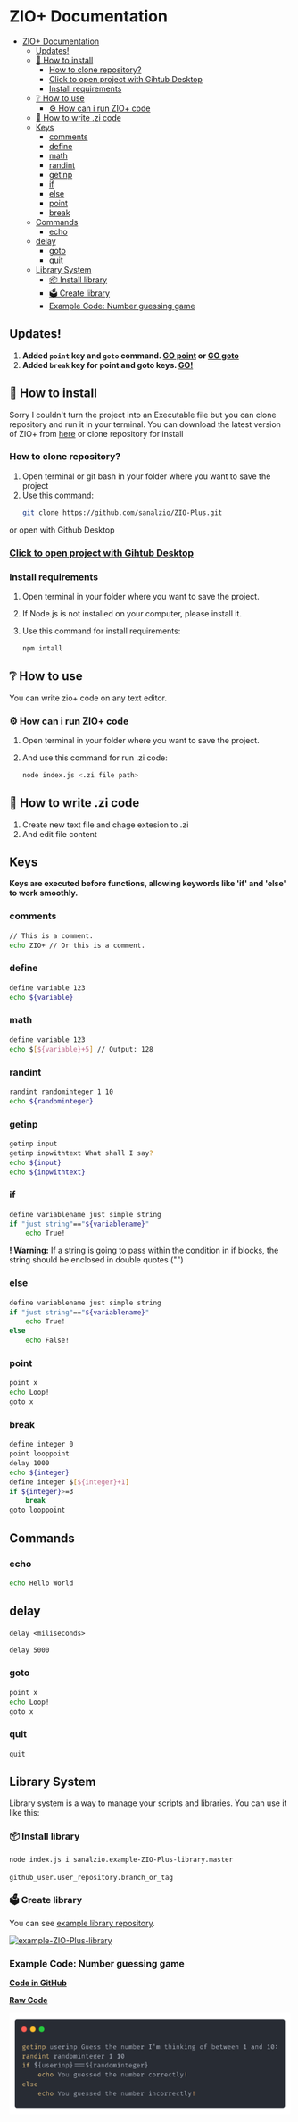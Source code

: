 # ZIO+ Documentation

- [ZIO+ Documentation](#zio-documentation)
  - [Updates!](#updates)
  - [📁 How to install](#-how-to-install)
    - [How to clone repository?](#how-to-clone-repository)
    - [Click to open project with Gihtub Desktop](#click-to-open-project-with-gihtub-desktop)
    - [Install requirements](#install-requirements)
  - [❔ How to use](#-how-to-use)
    - [⚙ How can i run ZIO+ code](#-how-can-i-run-zio-code)
  - [📝 How to write .zi code](#-how-to-write-zi-code)
  - [Keys](#keys)
    - [comments](#comments)
    - [define](#define)
    - [math](#math)
    - [randint](#randint)
    - [getinp](#getinp)
    - [if](#if)
    - [else](#else)
    - [point](#point)
    - [break](#break)
  - [Commands](#commands)
    - [echo](#echo)
  - [delay](#delay)
    - [goto](#goto)
    - [quit](#quit)
  - [Library System](#library-system)
    - [📦 Install library](#-install-library)
    - [🗳 Create library](#-create-library)
    - [Example Code: Number guessing game](#example-code-number-guessing-game)

## Updates!
1) **Added `point` key and `goto` command. [GO point](#point) or [GO goto](#goto)**
2) **Added `break` key for point and goto keys. [GO!](#break)**

## 📁 How to install
Sorry I couldn't turn the project into an Executable file but you can clone repository and run it in your terminal.
You can download the latest version of ZIO+ from [here](https://www.github.com/sanalzio/ZIO-Plus/archive/refs/heads/master.zip)
or clone repository for install
### How to clone repository?
1) Open terminal or git bash in your folder where you want to save the project
2) Use this command:
    ```bash
    git clone https://github.com/sanalzio/ZIO-Plus.git
    ```
or open with Github Desktop
### [Click to open project with Gihtub Desktop](x-github-client://openRepo/https://github.com/sanalzio/ZIO-Plus)

### Install requirements

1) Open terminal in your folder where you want to save the project.
2) If Node.js is not installed on your computer, please install it.
3) Use this command for install requirements:

    ```bash
    npm intall
    ```

## ❔ How to use
You can write zio+ code on any text editor.
### ⚙ How can i run ZIO+ code
1) Open terminal in your folder where you want to save the project.
2) And use this command for run .zi code:

    ```bash
    node index.js <.zi file path>
    ```

## 📝 How to write .zi code
1) Create new text file and chage extesion to .zi
2) And edit file content

## Keys
**Keys are executed before functions, allowing keywords like 'if' and 'else' to work smoothly.**

### comments
```bash
// This is a comment.
echo ZIO+ // Or this is a comment.
```

### define
```bash
define variable 123
echo ${variable}
```

### math
```bash
define variable 123
echo $[${variable}+5] // Output: 128
```

### randint
```bash
randint randominteger 1 10
echo ${randominteger}
```

### getinp
```bash
getinp input
getinp inpwithtext What shall I say?
echo ${input}
echo ${inpwithtext}
```
### if
```bash
define variablename just simple string
if "just string"=="${variablename}"
    echo True!
```
**! Warning:** If a string is going to pass within the condition in if blocks, the string should be enclosed in double quotes ("")

### else
```bash
define variablename just simple string
if "just string"=="${variablename}"
    echo True!
else
    echo False!
```

### point
```bash
point x
echo Loop!
goto x
```

### break
```bash
define integer 0
point looppoint
delay 1000
echo ${integer}
define integer $[${integer}+1]
if ${integer}>=3
    break
goto looppoint
```

## Commands
### echo
```bash
echo Hello World
```

## delay
`delay <miliseconds>`
```bash
delay 5000
```

### goto
```bash
point x
echo Loop!
goto x
```

### quit
```bash
quit
```

## Library System
Library system is a way to manage your scripts and libraries. You can use it like this:
### 📦 Install library
```bash
node index.js i sanalzio.example-ZIO-Plus-library.master
```
`github_user.user_repository.branch_or_tag`

### 🗳 Create library
You can see [example library repository](https://www.github.com/sanalzio/example-ZIO-Plus-library).

[![example-ZIO-Plus-library](https://github-readme-stats.vercel.app/api/pin/?username=sanalzio&repo=example-ZIO-Plus-library&show_owner=true&theme=dark)](https://www.github.com/sanalzio/example-ZIO-Plus-library)

### Example Code: Number guessing game
[**Code in GitHub**](https://github.com/sanalzio/ZIO-Plus/blob/master/example.zi)

[**Raw Code**](https://raw.githubusercontent.com/sanalzio/ZIO-Plus/master/example.zi)

![Example code image](exampleCode.png)